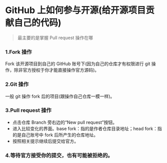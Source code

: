 # GitHub 上如何参与开源(给开源项目贡献自己的代码)

> 最主要的是掌握 Pull request 操作在哪

### 1.Fork 操作
Fork 该开源项目到自己的 GitHub 账号下(因为自己的仓库才有权限进行 git 操作，除非官方授权于你才能直接操作官方源码)。  

### 2.Git 操作
一般 git 操作 fork 后的项目(跟操作自己仓库一模一样)。  

### 3.Pull request 操作
  - 点击仓库 Branch 旁右边的“New pull request”按钮。
  - 进入比较变化的界面。base fork：指的是作者仓库目录地址；head fork：指的是自己账号中 fork 后所产生的仓库地址。
  - 按照相关提示继续后提交给官方。

### 4.等待官方接受你的提交，也有可能被拒绝的。